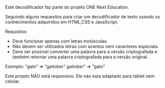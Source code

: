 Este decodificador faz parte do projeto ONE Next Education.

Seguindo alguns requesitos para criar um decodificador de texto usando os conhecimentos adquiridos em HTML,CSS e JavaScript.

   Requisitos:
- Deve funcionar apenas com letras minúsculas.
- Não devem ser utilizados letras com acentos nem caracteres especiais.
- Deve ser possível converter uma palavra para a versão criptografada e também retornar uma palavra criptografada para a versão original.

 Exemplo:
"gato" => "gaitober"
gaitober" => "gato"
 
 Este projeto NÃO está responsivo.
 Ele não esta adaptado para tablet nem celular.

